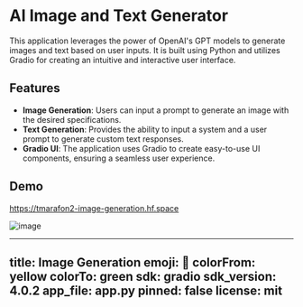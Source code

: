 # AI Image and Text Generator

This application leverages the power of OpenAI's GPT models to generate images and text based on user inputs. It is built using Python and utilizes Gradio for creating an intuitive and interactive user interface.

## Features

- **Image Generation**: Users can input a prompt to generate an image with the desired specifications.
- **Text Generation**: Provides the ability to input a system and a user prompt to generate custom text responses.
- **Gradio UI**: The application uses Gradio to create easy-to-use UI components, ensuring a seamless user experience.

## Demo
https://tmarafon2-image-generation.hf.space

![image](https://github.com/TMarafon/image_generation/assets/6439179/e953aad5-6ac4-4089-b4f0-3494fc95655b)

---
title: Image Generation
emoji: 🐠
colorFrom: yellow
colorTo: green
sdk: gradio
sdk_version: 4.0.2
app_file: app.py
pinned: false
license: mit
---



